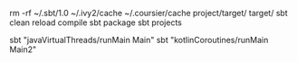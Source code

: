 rm -rf ~/.sbt/1.0 ~/.ivy2/cache ~/.coursier/cache project/target/ target/
sbt clean reload compile
sbt package
sbt projects

sbt "javaVirtualThreads/runMain Main"
sbt "kotlinCoroutines/runMain Main2"